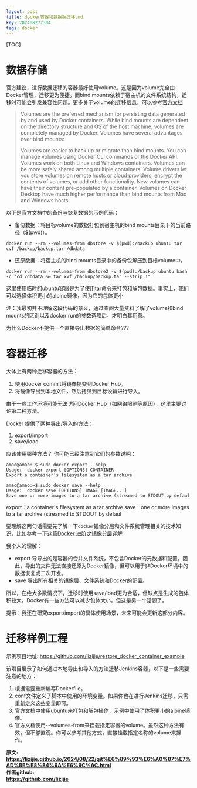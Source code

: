 ```yaml
---
layout: post
title: docker容器和数据据迁移.md
key: 202408272304
tags: docker
---
```


[TOC]

# 数据存储
官方建议，进行数据迁移的容器最好使用volume。这是因为volume完全由Docker管理，迁移更为便捷。而bind mounts依赖于宿主机的文件系统结构，迁移时可能会引发兼容性问题。更多关于volume的迁移信息，可以参考[官方文档](https://docs.docker.com/engine/storage/volumes/#back-up-restore-or-migrate-data-volumes)

>
>Volumes are the preferred mechanism for persisting data generated by and used by Docker containers. While bind mounts are dependent on the directory structure and OS of the host machine, volumes are completely managed by Docker. Volumes have several advantages over bind mounts:
>
>    Volumes are easier to back up or migrate than bind mounts.
>    You can manage volumes using Docker CLI commands or the Docker API.
>    Volumes work on both Linux and Windows containers.
>    Volumes can be more safely shared among multiple containers.
>    Volume drivers let you store volumes on remote hosts or cloud providers, encrypt the contents of volumes, or add other functionality.
>    New volumes can have their content pre-populated by a container.
>    Volumes on Docker Desktop have much higher performance than bind mounts from Mac and Windows hosts.

以下是官方文档中的备份与恢复数据的示例代码：
* 备份数据：将目标volume的数据打包到宿主机的bind mounts目录下的当前路径（$(pwd)）。
```
docker run --rm --volumes-from dbstore -v $(pwd):/backup ubuntu tar cvf /backup/backup.tar /dbdata
```
* 还原数据：将宿主机的bind mounts目录中的备份包解压到目标volume中。
```
docker run --rm --volumes-from dbstore2 -v $(pwd):/backup ubuntu bash -c "cd /dbdata && tar xvf /backup/backup.tar --strip 1"
```
这里使用临时的ubuntu容器是为了使用tar命令来打包和解包数据。事实上，我们可以选择体积更小的alpine镜像，因为它的包体更小

注：我最初并不理解这段代码的意义，通过查阅大量资料了解了volume和bind mounts的区别以及docker run的参数选项后，才明白其用意。

为什么Docker不提供一个直接导出数据的简单命令???

# 容器迁移
大体上有两种迁移容器的方法：
1. 使用docker commit将镜像提交到Docker Hub。
2. 将镜像导出到本地文件，然后拷贝到目标设备进行导入。

由于一些工作环境可能无法访问Docker Hub（如网络限制等原因），这里主要讨论第二种方法。

Docker 提供了两种导出/导入的方法：
1. export/import
2. save/load

应该使用哪种方法？
你可能已经注意到它们的参数说明：
```shell
amao@amao:~$ sudo docker export --help
Usage:  docker export [OPTIONS] CONTAINER
Export a container's filesystem as a tar archive
```
```shell
amao@amao:~$ sudo docker save --help
Usage:  docker save [OPTIONS] IMAGE [IMAGE...]
Save one or more images to a tar archive (streamed to STDOUT by defaul
```

export：a container's filesystem as a tar archive
save：one or more images to a tar archive (streamed to STDOUT by defaul

要理解这两句话需要先了解一下`docker`镜像分层和文件系统管理相关的技术知识，比如参考一下这篇[Docker 进阶之镜像分层详解](https://developer.aliyun.com/article/981453)

我个人的理解：
* export 导导出的是容器的合并文件系统，不包含Docker的元数据和配置。因此，导出的文件无法直接还原为Docker镜像，但可以用于非Docker环境中的数据恢复或二次开发。
* save 导出所有相关的镜像层、文件系统和Docker的配置。

所以，在绝大多数情况下，迁移时使用save/load更为合适，但缺点是生成的包体积较大。Docker有一些方法可以减少包体大小，但这是另一个话题了。

提示：我还在研究export/import的具体使用场景，未来可能会更新这部分内容。

# 迁移样例工程

示例项目地址: https://github.com/lizijie/restore_docker_container_example

该项目展示了如何通过本地导出和导入的方法迁移Jenkins容器，以下是一些需要注意的地方：

1. 根据需要重新编写Dockerfile。
2. conf文件定义了脚本中使用的环境变量。如果你也在进行Jenkins迁移，只需重新定义这些变量即可。
3. 官方文档中使用ubuntu来打包和解包操作，示例中使用了体积更小的alpine镜像。
4. 官方文档使用--volumes-from来挂载指定容器的volume。虽然这种方法有效，但不够直观。你可以参考其他方式，直接挂载指定名称的volume来操作。


<b>原文:<br>
<https://lizijie.github.io/2024/08/22/git%E6%89%93%E6%A0%87%E7%AD%BE%E8%84%9A%E6%9C%AC.html>
<br>
作者github:<br>
<https://github.com/lizijie>
</b>
